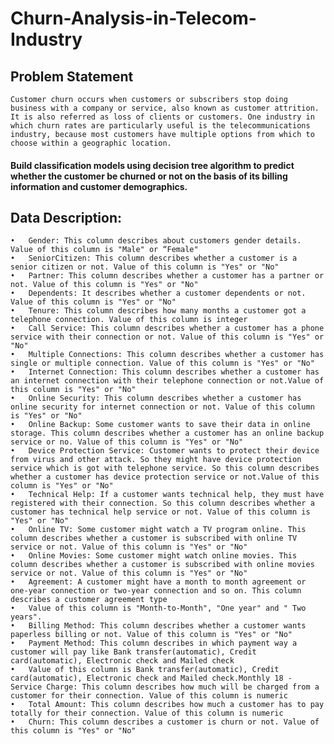 # Churn-Analysis-in-Telecom-Industry

## Problem Statement 
    Customer churn occurs when customers or subscribers stop doing business with a company or service, also known as customer attrition. It is also referred as loss of clients or customers. One industry in which churn rates are particularly useful is the telecommunications industry, because most customers have multiple options from which to choose within a geographic location. 

#### Build classification models using decision tree algorithm to predict whether the customer be churned or not on the basis of its billing information and customer demographics. 

## Data Description: 
    •	Gender: This column describes about customers gender details. Value of this column is "Male" or “Female" 
    •	SeniorCitizen: This column describes whether a customer is a senior citizen or not. Value of this column is "Yes" or "No" 
    •	Partner: This column describes whether a customer has a partner or not. Value of this column is "Yes" or "No" 
    •	Dependents: It describes whether a customer dependents or not. Value of this column is "Yes" or "No" 
    •	Tenure: This column describes how many months a customer got a telephone connection. Value of this column is integer 
    •	Call Service: This column describes whether a customer has a phone service with their connection or not. Value of this column is "Yes" or "No" 
    •	Multiple Connections: This column describes whether a customer has single or multiple connection. Value of this column is "Yes" or "No" 
    •	Internet Connection: This column describes whether a customer has an internet connection with their telephone connection or not.Value of this column is "Yes" or "No" 
    •	Online Security: This column describes whether a customer has online security for internet connection or not. Value of this column is "Yes" or "No" 
    •	Online Backup: Some customer wants to save their data in online storage. This column describes whether a customer has an online backup service or no. Value of this column is "Yes" or "No" 
    •	Device Protection Service: Customer wants to protect their device from virus and other attack. So they might have device protection service which is got with telephone service. So this column describes whether a customer has device protection service or not.Value of this column is "Yes" or "No" 
    •	Technical Help: If a customer wants technical help, they must have registered with their connection. So this column describes whether a customer has technical help service or not. Value of this column is "Yes" or "No" 
    •	Online TV: Some customer might watch a TV program online. This column describes whether a customer is subscribed with online TV service or not. Value of this column is "Yes" or "No" 
    •	Online Movies: Some customer might watch online movies. This column describes whether a customer is subscribed with online movies service or not. Value of this column is "Yes" or "No" 
    •	Agreement: A customer might have a month to month agreement or one-year connection or two-year connection and so on. This column describes a customer agreement type 
    •	Value of this column is "Month-to-Month", "One year" and " Two years". 
    •	Billing Method: This column describes whether a customer wants paperless billing or not. Value of this column is "Yes" or "No" 
    •	Payment Method: This column describes in which payment way a customer will pay like Bank transfer(automatic), Credit card(automatic), Electronic check and Mailed check 
    •	Value of this column is Bank transfer(automatic), Credit card(automatic), Electronic check and Mailed check.Monthly 18 - Service Charge: This column describes how much will be charged from a customer for their connection. Value of this column is numeric 
    •	Total Amount: This column describes how much a customer has to pay totally for their connection. Value of this column is numeric 
    •	Churn: This column describes a customer is churn or not. Value of this column is "Yes" or "No" 
